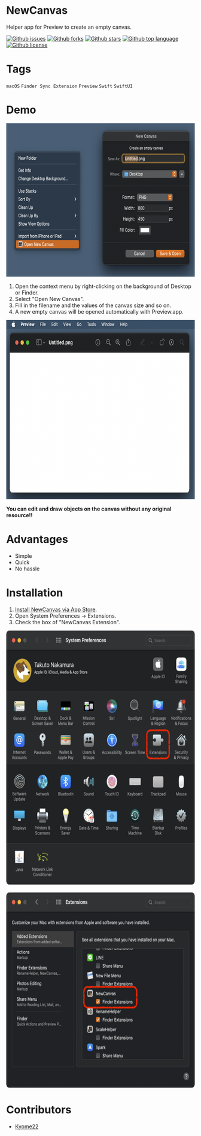 # NewCanvas

<!-- # Short Description -->

Helper app for Preview to create an empty canvas.

<!-- # Badges -->

[![Github issues](https://img.shields.io/github/issues/Kyome22/NewCanvas)](https://github.com/Kyome22/NewCanvas/issues)
[![Github forks](https://img.shields.io/github/forks/Kyome22/NewCanvas)](https://github.com/Kyome22/NewCanvas/network/members)
[![Github stars](https://img.shields.io/github/stars/Kyome22/NewCanvas)](https://github.com/Kyome22/NewCanvas/stargazers)
[![Github top language](https://img.shields.io/github/languages/top/Kyome22/NewCanvas)](https://github.com/Kyome22/NewCanvas/)
[![Github license](https://img.shields.io/github/license/Kyome22/NewCanvas)](https://github.com/Kyome22/NewCanvas/)

# Tags

`macOS` `Finder Sync Extension` `Preview` `Swift` `SwiftUI`

# Demo

<img src="resources/file0.png" height="410px" alt="Overview">

1. Open the context menu by right-clicking on the background of Desktop or Finder.
1. Select "Open New Canvas".
1. Fill in the filename and the values of the canvas size and so on.
1. A new empty canvas will be opened automatically with Preview.app.

<img src="resources/file1.png" height="479px" alt="Preview">

**You can edit and draw objects on the canvas without any original resource!!**

# Advantages

- Simple
- Quick
- No hassle

# Installation

1. [Install NewCanvas via App Store](https://apps.apple.com/us/app/newcanvas/id1574025915?mt=12).
1. Open System Preferences -> Extensions.
1. Check the box of "NewCanvas Extension".

<img src="resources/file2.png" height="1222px" alt="Preferences">

# Contributors

- [Kyome22](https://github.com/Kyome22)
